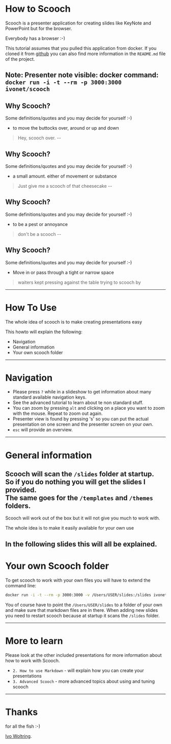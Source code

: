 # How to Scooch

Scooch is a presenter application for creating slides like KeyNote and PowerPoint but for the browser.

Everybody has a browser :-) <!-- .element: class="center" -->

This tutorial assumes that you pulled this application from docker. 
If you cloned it from [github](https://github.com/IvoNet/scooch) you can also 
find more information in the `README.md` file of the project.
 
Note:
Presenter note visible:
docker command: `docker run -i -t --rm -p 3000:3000 ivonet/scooch`
--
<!-- .slide: data-transition="none" -->
## Why Scooch?

Some definitions/quotes and you may decide for yourself :-)

* to move the buttocks over, around or up and down

> Hey, scooch over.
--
<!-- .slide: data-transition="none" -->
## Why Scooch?

Some definitions/quotes and you may decide for yourself :-)

* a small amount. either of movement or substance

> Just give me a scooch of that cheesecake
--
<!-- .slide: data-transition="none" -->
## Why Scooch?

Some definitions/quotes and you may decide for yourself :-)

* to be a pest or annoyance

> don't be a scooch
--
<!-- .slide: data-transition="none" -->
## Why Scooch?

Some definitions/quotes and you may decide for yourself :-)

* Move in or pass through a tight or narrow space

> waiters kept pressing against the table trying to scooch by
---
# How To Use

The whole idea of scooch is to make creating presentations easy

This howto will explain the following:

* Navigation
* General information
* Your own scooch folder
---
# Navigation

* Please press `?` while in a slideshow to get information about many standard available navigation keys.
* See the advanced tutorial to learn about te non standard stuff.
* You can zoom by pressing `alt` and clicking on a place you want to zoom with the mouse. Repeat to zoom out again.
* Presenter view is found by pressing 's' so you can put the actual presentation on one screen and the presenter screen on your own.
* `esc` will provide an overview.
---
# General information

Scooch will scan the `/slides` folder at startup.  
So if you do nothing you will get the slides I provided.    
The same goes for the `/templates` and `/themes` folders.  
--
Scooch will work out of the box but it will not give you much to work with.

The whole idea is to make it easily available for your own use

In the following slides this will all be explained.
---
# Your own Scooch folder

To get scooch to work with your own files you will have to extend the command line:

```bash
docker run -i -t --rm -p 3000:3000 -v /Users/USER/slides:/slides ivonet/scooch
```

You of course have to point the `/Users/USER/slides` to a folder of your own and make sure that markdown files are in there.
When adding new slides you need to restart scooch because at startup it scans the `/slides` folder.

---
# More to learn

Please look at the other included presentations for more information about how to work with Scooch.
 
* `2. How to use Markdown` - will explain how you can create your presentations
* `3. Advanced Scooch` - more advanced topics about using and tuning scooch
 
---
# Thanks

for all the fish :-)

[Ivo Woltring](http://www.ivonet.nl/home/contact).
